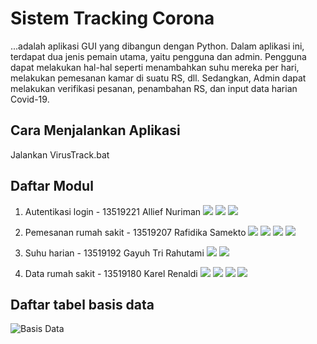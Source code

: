 # Sistem Tracking Corona
...adalah aplikasi GUI yang dibangun dengan Python. Dalam aplikasi ini, terdapat dua jenis pemain utama, yaitu pengguna dan admin. Pengguna dapat melakukan hal-hal seperti menambahkan suhu mereka per hari, melakukan pemesanan kamar di suatu RS, dll. Sedangkan, Admin dapat melakukan verifikasi pesanan, penambahan RS, dan input data harian Covid-19.

## Cara Menjalankan Aplikasi
Jalankan VirusTrack.bat

## Daftar Modul
1. Autentikasi login - 13519221 Allief Nuriman
![](Modul1_1.png)
![](Modul1_2.png)
![](Modul1_3.png)

2. Pemesanan rumah sakit - 13519207 Rafidika Samekto
![](Modul2_1.png)
![](Modul2_2.png)
![](Modul2_3.png)
![](Modul2_4.png)

3. Suhu harian - 13519192 Gayuh Tri Rahutami
![](Modul3_1.png)
![](Modul3_2.png)

4. Data rumah sakit - 13519180 Karel Renaldi
![](Modul4_1.png)
![](Modul4_2.png)
![](Modul4_3.png)
![](Modul4_4.png)

## Daftar tabel basis data
![Basis Data](BasisData.png)